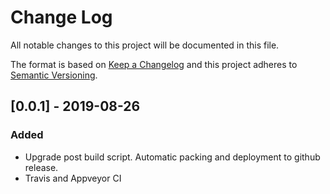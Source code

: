 # Change Log
All notable changes to this project will be documented in this file.

The format is based on [Keep a Changelog](http://keepachangelog.com/)
and this project adheres to [Semantic Versioning](http://semver.org/).

## [0.0.1] - 2019-08-26
### Added
- Upgrade post build script. Automatic packing and deployment to github release.
- Travis and Appveyor CI